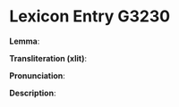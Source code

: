 # Lexicon Entry G3230

**Lemma**: 

**Transliteration (xlit)**: 

**Pronunciation**: 

**Description**:

